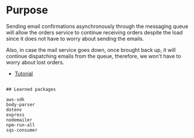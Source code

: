 # Purpose

Sending email confirmations asynchronously through the messaging queue will allow the orders service to continue receiving orders despite the load since it does not have to worry about sending the emails.

Also, in case the mail service goes down, once brought back up, it will continue dispatching emails from the queue, therefore, we won't have to worry about lost orders.

- [Tutorial](https://stackabuse.com/message-queueing-in-node-js-with-aws-sqs/)

```

## Learned packages

aws-sdk
body-parser
dotenv
express
nodemailer
npm-run-all
sqs-consumer

```
